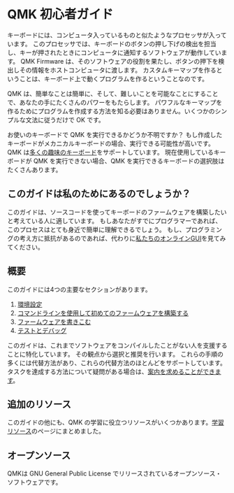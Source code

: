 # QMK 初心者ガイド

<!---
  grep --no-filename "^[ ]*git diff" docs/ja/*.md | sh
  original document: 0.9.0:docs/newbs.md
  git diff 0.9.0 HEAD -- docs/newbs.md | cat
-->

キーボードには、コンピュータ入っているものと似たようなプロセッサが入っています。
このプロセッサでは、キーボードのボタンの押し下げの検出を担当し、キーが押されたときにコンピュータに通知するソフトウェアが動作しています。
QMK Firmware は、そのソフトウェアの役割を果たし、ボタンの押下を検出しその情報をホストコンピュータに渡します。
カスタムキーマップを作るということは、キーボード上で動くプログラムを作るということなのです。

QMK は、簡単なことは簡単に、そして、難しいことを可能なことにすることで、あなたの手にたくさんのパワーをもたらします。
パワフルなキーマップを作るためにプログラムを作成する方法を知る必要はありません。いくつかのシンプルな文法に従うだけで OK です。

お使いのキーボードで QMK を実行できるかどうか不明ですか？
もし作成したキーボードがメカニカルキーボードの場合、実行できる可能性が高いです。
QMK は[多くの趣味のキーボード](https://qmk.fm/keyboards/)をサポートしています。
現在使用しているキーボードが QMK を実行できない場合、QMK を実行できるキーボードの選択肢はたくさんあります。

## このガイドは私のためにあるのでしょうか？

このガイドは、ソースコードを使ってキーボードのファームウェアを構築したいと考えている人に適しています。
もしあなたがすでにプログラマーであれば、このプロセスはとても身近で簡単に理解できるでしょう。
もし、プログラミングの考え方に抵抗があるのであれば、代わりに[私たちのオンラインGUI](ja/newbs_building_firmware_configurator.md)を見てみてください。

## 概要

このガイドには4つの主要なセクションがあります。

1. [環境設定](ja/newbs_getting_started.md)
2. [コマンドラインを使用して初めてのファームウェアを構築する](ja/newbs_building_firmware.md)
3. [ファームウェアを書きこむ](ja/newbs_flashing.md)
4. [テストとデバッグ](ja/newbs_testing_debugging.md)

このガイドは、これまでソフトウェアをコンパイルしたことがない人を支援することに特化しています。
その観点から選択と推奨を行います。
これらの手順の多くには代替方法があり、これらの代替方法のほとんどをサポートしています。
タスクを達成する方法について疑問がある場合は、[案内を求めることができます](ja/getting_started_getting_help.md)。

## 追加のリソース

このガイドの他にも、QMK の学習に役立つリソースがいくつかあります。[学習リソース](ja/newbs_learn_more_resources.md)のページにまとめました。

## オープンソース

QMKは GNU General Public License でリリースされているオープンソース・ソフトウェアです。
